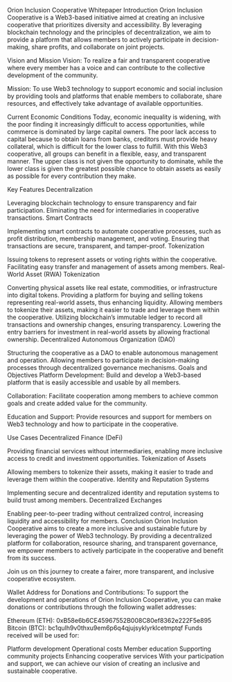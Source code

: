 Orion Inclusion Cooperative Whitepaper
Introduction
Orion Inclusion Cooperative is a Web3-based initiative aimed at creating an inclusive cooperative that prioritizes diversity and accessibility. By leveraging blockchain technology and the principles of decentralization, we aim to provide a platform that allows members to actively participate in decision-making, share profits, and collaborate on joint projects.

Vision and Mission
Vision: To realize a fair and transparent cooperative where every member has a voice and can contribute to the collective development of the community.

Mission: To use Web3 technology to support economic and social inclusion by providing tools and platforms that enable members to collaborate, share resources, and effectively take advantage of available opportunities.

Current Economic Conditions
Today, economic inequality is widening, with the poor finding it increasingly difficult to access opportunities, while commerce is dominated by large capital owners. The poor lack access to capital because to obtain loans from banks, creditors must provide heavy collateral, which is difficult for the lower class to fulfill. With this Web3 cooperative, all groups can benefit in a flexible, easy, and transparent manner. The upper class is not given the opportunity to dominate, while the lower class is given the greatest possible chance to obtain assets as easily as possible for every contribution they make.

Key Features
Decentralization

Leveraging blockchain technology to ensure transparency and fair participation.
Eliminating the need for intermediaries in cooperative transactions.
Smart Contracts

Implementing smart contracts to automate cooperative processes, such as profit distribution, membership management, and voting.
Ensuring that transactions are secure, transparent, and tamper-proof.
Tokenization

Issuing tokens to represent assets or voting rights within the cooperative.
Facilitating easy transfer and management of assets among members.
Real-World Asset (RWA) Tokenization

Converting physical assets like real estate, commodities, or infrastructure into digital tokens.
Providing a platform for buying and selling tokens representing real-world assets, thus enhancing liquidity.
Allowing members to tokenize their assets, making it easier to trade and leverage them within the cooperative.
Utilizing blockchain’s immutable ledger to record all transactions and ownership changes, ensuring transparency.
Lowering the entry barriers for investment in real-world assets by allowing fractional ownership.
Decentralized Autonomous Organization (DAO)

Structuring the cooperative as a DAO to enable autonomous management and operation.
Allowing members to participate in decision-making processes through decentralized governance mechanisms.
Goals and Objectives
Platform Development: Build and develop a Web3-based platform that is easily accessible and usable by all members.

Collaboration: Facilitate cooperation among members to achieve common goals and create added value for the community.

Education and Support: Provide resources and support for members on Web3 technology and how to participate in the cooperative.

Use Cases
Decentralized Finance (DeFi)

Providing financial services without intermediaries, enabling more inclusive access to credit and investment opportunities.
Tokenization of Assets

Allowing members to tokenize their assets, making it easier to trade and leverage them within the cooperative.
Identity and Reputation Systems

Implementing secure and decentralized identity and reputation systems to build trust among members.
Decentralized Exchanges

Enabling peer-to-peer trading without centralized control, increasing liquidity and accessibility for members.
Conclusion
Orion Inclusion Cooperative aims to create a more inclusive and sustainable future by leveraging the power of Web3 technology. By providing a decentralized platform for collaboration, resource sharing, and transparent governance, we empower members to actively participate in the cooperative and benefit from its success.

Join us on this journey to create a fairer, more transparent, and inclusive cooperative ecosystem.

Wallet Address for Donations and Contributions:
To support the development and operations of Orion Inclusion Cooperative, you can make donations or contributions through the following wallet addresses:

Ethereum (ETH): 0xB58e6b6CE45967552B008C80ef8362e222F5e895
Bitcoin (BTC): bc1qulh9v0thxu9em6p6q4qjujsyklyrklcetmptqf
Funds received will be used for:

Platform development
Operational costs
Member education
Supporting community projects
Enhancing cooperative services
With your participation and support, we can achieve our vision of creating an inclusive and sustainable cooperative.


